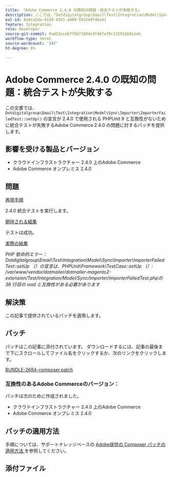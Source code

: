 ```yaml
---
title: 「Adobe Commerce 2.4.0 の既知の問題：統合テストが失敗する」
description: ここでは、「Dotdigitalgroup\Email\Test\Integration\Model\Sync\Importer\ImporterFailedTest::setUp （）」の宣言が 2.4.0 で使用される PHPUnit 9 と互換性がないので、統合テストが失敗するAdobe Commerce 2.4.0 の問題に対するパッチを説明します。
exl-id: 8e0ca2da-81d9-4561-a009-593240f46e41
feature: Integration
role: Developer
source-git-commit: 0ad52eceb776b71604c4f467a70c13191bb9a1eb
workflow-type: tm+mt
source-wordcount: '247'
ht-degree: 0%

---
```


# Adobe Commerce 2.4.0 の既知の問題：統合テストが失敗する

この文書では、`Dotdigitalgroup\Email\Test\Integration\Model\Sync\Importer\ImporterFailedTest::setUp()` の宣言が 2.4.0 で使用される PHPUnit 9 と互換性がないために統合テストが失敗するAdobe Commerce 2.4.0 の問題に対するパッチを提供します。

## 影響を受ける製品とバージョン

* クラウドインフラストラクチャー 2.4.0 上のAdobe Commerce
* Adobe Commerce オンプレミス 2.4.0

## 問題

<u> 再現手順 </u>

2.4.0 統合テストを実行します。

<u> 期待される結果 </u>

テストは成功。

<u> 実際の結果 </u>

*PHP 致命的エラー：Dotdigitalgroup\\Email\\Test\\Integration\\Model\\Sync\\Importer\\ImporterFailedTest::setUp （）の宣言は、PHPUnit\\Framework\\TestCase::setUp （）: /var/www/vendor/dotmailer/dotmailer-magento2-extension/Test/Integration/Model/Sync/Importer/ImporterFailedTest.phpの 36 行目の void と互換性がある必要があります*

## 解決策

この記事で提供されているパッチを適用します。

## パッチ

パッチはこの記事に添付されています。 ダウンロードするには、記事の最後まで下にスクロールしてファイル名をクリックするか、次のリンクをクリックします。

[BUNDLE-2684-composer.patch](assets/BUNDLE-2684-composer.patch.zip)

### 互換性のあるAdobe Commerceのバージョン：

パッチは次のために作成されました。

* クラウドインフラストラクチャー 2.4.0 上のAdobe Commerce
* Adobe Commerce オンプレミス 2.4.0

## パッチの適用方法

手順については、サポートナレッジベースの [Adobe提供の Composer パッチの適用方法 ](/help/how-to/general/how-to-apply-a-composer-patch-provided-by-magento.md) を参照してください。

## 添付ファイル
